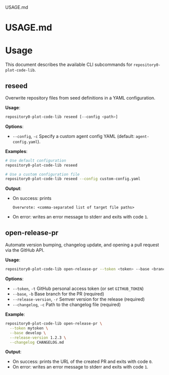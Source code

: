 USAGE.md
# USAGE.md
# Usage

This document describes the available CLI subcommands for `repository0-plot-code-lib`.

## reseed

Overwrite repository files from seed definitions in a YAML configuration.

**Usage**:
```bash
repository0-plot-code-lib reseed [--config <path>]
```

**Options**:
- `--config`, `-c`  Specify a custom agent config YAML (default: `agent-config.yaml`).

**Examples**:
```bash
# Use default configuration
repository0-plot-code-lib reseed

# Use a custom configuration file
repository0-plot-code-lib reseed --config custom-config.yaml
```

**Output**:
- On success: prints
  ```
  Overwrote: <comma-separated list of target file paths>
  ```
- On error: writes an error message to stderr and exits with code `1`.

## open-release-pr

Automate version bumping, changelog update, and opening a pull request via the GitHub API.

**Usage**:
```bash
repository0-plot-code-lib open-release-pr --token <token> --base <branch> --release-version <version> --changelog <path>
```

**Options**:
- `--token`, `-t`           GitHub personal access token (or set `GITHUB_TOKEN`)
- `--base`, `-b`            Base branch for the PR (required)
- `--release-version`, `-r` Semver version for the release (required)
- `--changelog`, `-c`       Path to the changelog file (required)

**Example**:
```bash
repository0-plot-code-lib open-release-pr \
  --token mytoken \
  --base develop \
  --release-version 1.2.3 \
  --changelog CHANGELOG.md
```

**Output**:
- On success: prints the URL of the created PR and exits with code `0`.
- On error: writes an error message to stderr and exits with code `1`.
